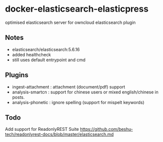 # docker-elasticsearch-elasticpress
optimised elasticsearch server for owncloud elasticsearch plugin

## Notes
* elasticsearch/elasticsearch:5.6.16
* added healthcheck
* still uses default entrypoint and cmd

## Plugins
* ingest-attachment : attachment (document/pdf) support
* analysis-smartcn : support for chinese users or mixed english/chinese in posts.
* analysis-phonetic : ignore spelling (support for mispelt keywords)

## Todo
Add support for ReadonlyREST Suite
https://github.com/beshu-tech/readonlyrest-docs/blob/master/elasticsearch.md
